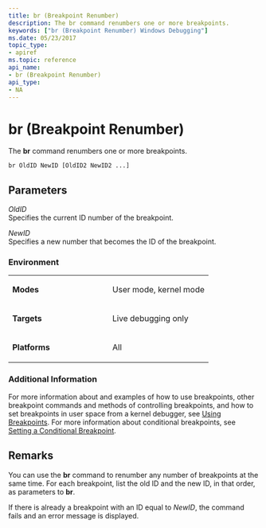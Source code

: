 ```yaml
---
title: br (Breakpoint Renumber)
description: The br command renumbers one or more breakpoints.
keywords: ["br (Breakpoint Renumber) Windows Debugging"]
ms.date: 05/23/2017
topic_type:
- apiref
ms.topic: reference
api_name:
- br (Breakpoint Renumber)
api_type:
- NA
---
```


# br (Breakpoint Renumber)


The **br** command renumbers one or more breakpoints.

```dbgcmd
br OldID NewID [OldID2 NewID2 ...] 
```

## <span id="ddk_cmd_breakpoint_renumber_dbg"></span><span id="DDK_CMD_BREAKPOINT_RENUMBER_DBG"></span>Parameters


<span id="_______OldID______"></span><span id="_______oldid______"></span><span id="_______OLDID______"></span> *OldID*   
Specifies the current ID number of the breakpoint.

<span id="_______NewID______"></span><span id="_______newid______"></span><span id="_______NEWID______"></span> *NewID*   
Specifies a new number that becomes the ID of the breakpoint.

### <span id="Environment"></span><span id="environment"></span><span id="ENVIRONMENT"></span>Environment

<table>
<colgroup>
<col width="50%" />
<col width="50%" />
</colgroup>
<tbody>
<tr class="odd">
<td align="left"><p><strong>Modes</strong></p></td>
<td align="left"><p>User mode, kernel mode</p></td>
</tr>
<tr class="even">
<td align="left"><p><strong>Targets</strong></p></td>
<td align="left"><p>Live debugging only</p></td>
</tr>
<tr class="odd">
<td align="left"><p><strong>Platforms</strong></p></td>
<td align="left"><p>All</p></td>
</tr>
</tbody>
</table>

 

### <span id="Additional_Information"></span><span id="additional_information"></span><span id="ADDITIONAL_INFORMATION"></span>Additional Information

For more information about and examples of how to use breakpoints, other breakpoint commands and methods of controlling breakpoints, and how to set breakpoints in user space from a kernel debugger, see [Using Breakpoints](using-breakpoints.md). For more information about conditional breakpoints, see [Setting a Conditional Breakpoint](setting-a-conditional-breakpoint.md).

## Remarks

You can use the **br** command to renumber any number of breakpoints at the same time. For each breakpoint, list the old ID and the new ID, in that order, as parameters to **br**.

If there is already a breakpoint with an ID equal to *NewID*, the command fails and an error message is displayed.

 

 





